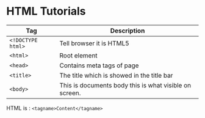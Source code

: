 # HTML Tutorials

| Tag               | Description                                            |
| ----------------- | ------------------------------------------------------ |
| `<!DOCTYPE html>` | Tell browser it is HTML5                               |
| `<html>`          | Root element                                           |
| `<head>`          | Contains meta tags of page                             |
| `<title>`         | The title which is showed in the title bar             |
| `<body>`          | This is documents body this is what visible on screen. |

HTML is : `<tagname>Content</tagname>`
